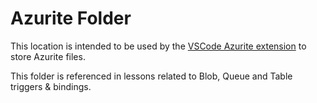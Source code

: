 # Azurite Folder

This location is intended to be used by the [VSCode Azurite extension](https://docs.microsoft.com/azure/storage/common/storage-use-azurite) to store Azurite files.

This folder is referenced in lessons related to Blob, Queue and Table triggers & bindings.
